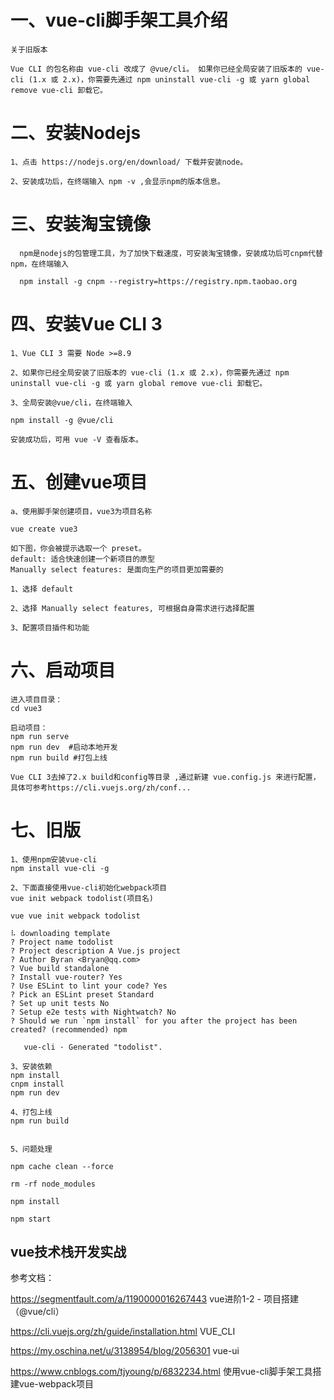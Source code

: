 # 一、vue-cli脚手架工具介绍

    关于旧版本

    Vue CLI 的包名称由 vue-cli 改成了 @vue/cli。 如果你已经全局安装了旧版本的 vue-cli (1.x 或 2.x)，你需要先通过 npm uninstall vue-cli -g 或 yarn global remove vue-cli 卸载它。

# 二、安装Nodejs

    1、点击 https://nodejs.org/en/download/ 下载并安装node。
    
    2、安装成功后，在终端输入 npm -v ,会显示npm的版本信息。

# 三、安装淘宝镜像

      npm是nodejs的包管理工具，为了加快下载速度，可安装淘宝镜像，安装成功后可cnpm代替npm，在终端输入

      npm install -g cnpm --registry=https://registry.npm.taobao.org

# 四、安装Vue CLI 3

    1、Vue CLI 3 需要 Node >=8.9

    2、如果你已经全局安装了旧版本的 vue-cli (1.x 或 2.x)，你需要先通过 npm uninstall vue-cli -g 或 yarn global remove vue-cli 卸载它。

    3、全局安装@vue/cli，在终端输入

    npm install -g @vue/cli

    安装成功后，可用 vue -V 查看版本。
    

# 五、创建vue项目

```
a、使用脚手架创建项目，vue3为项目名称

vue create vue3

如下图，你会被提示选取一个 preset。
default: 适合快速创建一个新项目的原型
Manually select features: 是面向生产的项目更加需要的
    
1、选择 default

2、选择 Manually select features, 可根据自身需求进行选择配置

3、配置项目插件和功能
```

# 六、启动项目

```
进入项目目录： 
cd vue3

启动项目： 
npm run serve
npm run dev  #启动本地开发
npm run build #打包上线

Vue CLI 3去掉了2.x build和config等目录 ,通过新建 vue.config.js 来进行配置，具体可参考https://cli.vuejs.org/zh/conf...
```

# 七、旧版

```
1、使用npm安装vue-cli
npm install vue-cli -g

2、下面直接使用vue-cli初始化webpack项目
vue init webpack todolist(项目名)

vue vue init webpack todolist

⠧ downloading template
? Project name todolist
? Project description A Vue.js project
? Author Byran <Bryan@qq.com>
? Vue build standalone
? Install vue-router? Yes
? Use ESLint to lint your code? Yes
? Pick an ESLint preset Standard
? Set up unit tests No
? Setup e2e tests with Nightwatch? No
? Should we run `npm install` for you after the project has been created? (recommended) npm

   vue-cli · Generated "todolist".

3、安装依赖
npm install
cnpm install
npm run dev

4、打包上线
npm run build


5、问题处理

npm cache clean --force

rm -rf node_modules

npm install

npm start
```
## vue技术栈开发实战

参考文档：

https://segmentfault.com/a/1190000016267443    vue进阶1-2 - 项目搭建（@vue/cli）

https://cli.vuejs.org/zh/guide/installation.html  VUE_CLI

https://my.oschina.net/u/3138954/blog/2056301   vue-ui

https://www.cnblogs.com/tjyoung/p/6832234.html   使用vue-cli脚手架工具搭建vue-webpack项目

